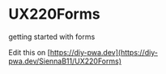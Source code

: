 # UX220Forms
getting started with forms

Edit this on [https://diy-pwa.dev](https://diy-pwa.dev/SiennaB11/UX220Forms)
